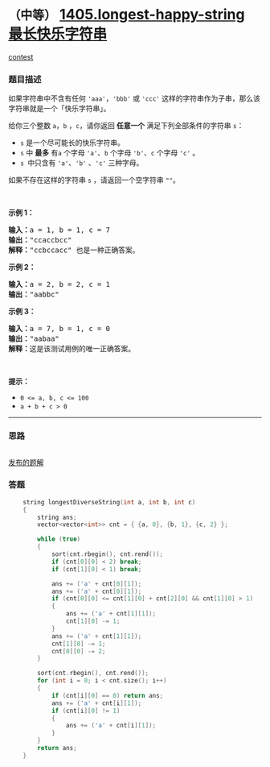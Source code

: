 # `（中等）` [1405.longest-happy-string 最长快乐字符串](https://leetcode-cn.com/problems/longest-happy-string/)

[contest](https://leetcode-cn.com/contest/weekly-contest-183/problems/longest-happy-string/)

### 题目描述
<p>如果字符串中不含有任何 <code>'aaa'</code>，<code>'bbb'</code> 或 <code>'ccc'</code> 这样的字符串作为子串，那么该字符串就是一个「快乐字符串」。</p>

<p>给你三个整数 <code>a</code>，<code>b</code> ，<code>c</code>，请你返回 <strong>任意一个</strong> 满足下列全部条件的字符串 <code>s</code>：</p>

<ul>
	<li><code>s</code> 是一个尽可能长的快乐字符串。</li>
	<li><code>s</code> 中 <strong>最多</strong> 有<code>a</code> 个字母 <code>'a'</code>、<code>b</code>&nbsp;个字母 <code>'b'</code>、<code>c</code> 个字母 <code>'c'</code> 。</li>
	<li><code>s </code>中只含有 <code>'a'</code>、<code>'b'</code> 、<code>'c'</code> 三种字母。</li>
</ul>

<p>如果不存在这样的字符串 <code>s</code> ，请返回一个空字符串 <code>""</code>。</p>

<p>&nbsp;</p>

<p><strong>示例 1：</strong></p>

<pre><strong>输入：</strong>a = 1, b = 1, c = 7
<strong>输出：</strong>"ccaccbcc"
<strong>解释：</strong>"ccbccacc" 也是一种正确答案。
</pre>

<p><strong>示例 2：</strong></p>

<pre><strong>输入：</strong>a = 2, b = 2, c = 1
<strong>输出：</strong>"aabbc"
</pre>

<p><strong>示例 3：</strong></p>

<pre><strong>输入：</strong>a = 7, b = 1, c = 0
<strong>输出：</strong>"aabaa"
<strong>解释：</strong>这是该测试用例的唯一正确答案。</pre>

<p>&nbsp;</p>

<p><strong>提示：</strong></p>

<ul>
	<li><code>0 &lt;= a, b, c &lt;= 100</code></li>
	<li><code>a + b + c &gt; 0</code></li>
</ul>

            

---
### 思路
```
```

[发布的题解](https://leetcode-cn.com/problems/longest-happy-string/solution/longest-happy-string-by-ikaruga/)

### 答题
``` C++
    string longestDiverseString(int a, int b, int c)
    {
        string ans;
        vector<vector<int>> cnt = { {a, 0}, {b, 1}, {c, 2} };

        while (true)
        {
            sort(cnt.rbegin(), cnt.rend());
            if (cnt[0][0] < 2) break;
            if (cnt[1][0] < 1) break;

            ans += ('a' + cnt[0][1]);
            ans += ('a' + cnt[0][1]);
            if (cnt[0][0] <= cnt[1][0] + cnt[2][0] && cnt[1][0] > 1)
            {
                ans += ('a' + cnt[1][1]);
                cnt[1][0] -= 1;
            }
            ans += ('a' + cnt[1][1]);
            cnt[1][0] -= 1;
            cnt[0][0] -= 2;
        }

        sort(cnt.rbegin(), cnt.rend());
        for (int i = 0; i < cnt.size(); i++)
        {
            if (cnt[i][0] == 0) return ans;
            ans += ('a' + cnt[i][1]);
            if (cnt[i][0] != 1)
            {
                ans += ('a' + cnt[i][1]);
            }
        }
        return ans;
    }
```




